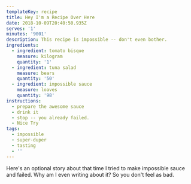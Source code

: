 ```yaml
---
templateKey: recipe
title: Hey I'm a Recipe Over Here
date: 2018-10-09T20:40:50.935Z
serves: '1'
minutes: '9001'
description: This recipe is impossible -- don't even bother.
ingredients:
  - ingredient: tomato bisque
    measure: kilogram
    quantity: '1'
  - ingredient: tuna salad
    measure: bears
    quantity: '50'
  - ingredient: impossible sauce
    measure: loaves
    quantity: '98'
instructions:
  - prepare the awesome sauce
  - drink it
  - stop -- you already failed.
  - Nice Try
tags:
  - impossible
  - super-duper
  - tasting
  - ''
---
```

Here's an optional story about that time I tried to make impossible sauce and failed. Why am I even writing about it? So you don't feel as bad.
